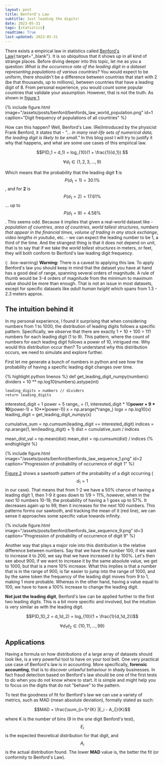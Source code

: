 ```yaml
---
layout: post
title: Benford's Law
subtitle: Just leading the digits!
date: 2023-05-31
tags: [statistics]
readtime: True
last-updated: 2023-05-31
---
```


There exists a empirical law in statistics called [Benford's Law](https://en.wikipedia.org/wiki/Benford%27s_law){:target="_blank"}. It is so 
ubiquitous that it shows up in all kind of strange places. Before diving deeper into this topic, let me as you a question:
_What is the occurrence rate of the leading digit in a dataset representing populations of various countries?_ You would expect to be uniform,
there shouldn't be a difference between countries that start with 2 (be that thousands, up to millions), between countries that have a leading digit of 8.
From personal experience, you would count some popular countries that validate your assumption. However, that is not the truth. As shown in [figure 1](#figure-1). 

{% include 
    figure.html 
    image="/assets/posts/benford/benfords_law_world_population.png" 
    id=1
    caption="Digit frequency of populations of all countries" 
%}



How can this happen? Well, Benford's Law. (Re)Introduced by the physicist Frank Benford, it states that - _"... in many real-life sets of numerical data, the leading digit is likely to be small."_ In this blog post I will try to justify it why that happens, and what are some use cases of this empirical law. 

$$P(D_1 = d_1) = log_{10}(1 + \frac{1}{d_1}) $$

$$ ∀d_1 ∈ \{1,2,3,…,9\}$$

Which means that the probability that the leading digit **1** is $$P(d_1 = 1) = 30.1\%$$, and for **2** is $$P(d_1 = 2) = 17.61\%$$ ... up to $$P(d_1 = 9) = 4.58\%$$. This seems odd. Because it implies that given a real-world dataset like - _population of countries_, _area of countries_, _world tallest structures_, _numbers that appear in the financial times_, _volume of trading in any stock exchange_, _video lengths in youtube_, etc. - we can expect the leading number to be 1, a third of the time. And the strangest thing is that it does not depend on unit, that is to say that if we take the _world tallest structures_ in meters, or feet, they will both conform to Benford's law leading digit frequency.


{: .box-warning}
**Warning:** There is a caveat to applying this law. To apply Benford's law you should keep in mind that the dataset you have at hand has a good deal of range, spanning several orders of magnitude. A rule of thumb would be 3-4 orders of magnitude from the minimum to maximum value should be more than enough. That is not an issue in most datasets, except for specific datasets like _adult human height_ which spans from 1.3 - 2.3 meters approx.

## The intuition behind it

In my personal experience, I found it surprising that when considering numbers from 1 to 1000, the distribution of leading digits follows a specific pattern. Specifically, we observe that there are exactly 1 + 10 + 100 = 111 numbers for each leading digit (1 to 9). This pattern, where the count of numbers for each leading digit follows a power of 10, intrigued me. Why would this distribution occur then? To understand why this distribution occurs, we need to simulate and explore further.

First let me generate a bunch of numbers in python and see how the probability of having a specific leading digit changes over time.

{% highlight python linenos %}
def get_leading_digit_numpy(numbers):
    dividers = 10 ** np.log10(numbers).astype(int)

    leading_digits = numbers // dividers
    return leading_digits

interested_digit = 1
power = 5
range_ = (1, interested_digit * 10**power + 9 * 10**(power-1) + 10**(power-1))
x = np.arange(*range_)
logx = np.log10(x)
leading_digit = get_leading_digit_numpy(x)

cumulative_sum = np.cumsum(leading_digit == interested_digit)
indices = np.arange(1, len(leading_digit) + 1)
dist = cumulative_sum / indices

mean_dist_val = np.mean(dist)
mean_dist = np.cumsum(dist) / indices
{% endhighlight %}


{% include 
    figure.html 
    image="/assets/posts/benford/benfords_law_sequence_1.png" 
    id=2
    caption="Progression of probability of occurrence of digit 1" 
%}


[Figure 2](#figure-2) shows a sawtooth pattern of the probability of a digit occurring ($$d_1 = 1$$ in our case). That means that from 1-2 we have a 50% chance of having a leading digit 1, then 1-9 it goes down to 1/9 = 11%, however, when in the next 10 numbers 10-19, the probability of having a 1 goes up to 57%. It decreases again up to 99, then it increases for the next 100 numbers. This patterns forms our sawtooth, and tracking the mean of it (red line), we can sense it approaches some specific value towards infinity. 

{% include 
    figure.html 
    image="/assets/posts/benford/benfords_law_sequence_9.png" 
    id=3
    caption="Progression of probability of occurrence of digit 9" 
%}

Another way that plays a major role into this distribution is the relative difference between numbers. Say that we have the number 100, if we want to increase it to 200, we say that we have increased it by 100%. Let's then see about 900, if we want to increase it by the same absolute value, we get to 1000, but that is a mere 10% increase. What this implies is that a number that is in the range of 900, is far easier to jump into the range of 1000, and by the same token the frequency of the leading digit moves from 9 to 1, making 1 more probable. Whereas in the other hand, having a value equal to 100, we have to have a 100% increase to change the leading digit. 

__Not just the leading digit__, Benford's law can be applied further to the first two leading digits. This is a bit more specific and involved, but the intuition is very similar as with the leading digit. 

$$P(D_1D_2 = d_1d_2) = log_{10}(1 + \frac{1}{d_1d_2})$$

$$∀d_1d_2 ∈ \{10,11,…,99\}$$


## Applications
Having a formula on how distributions of a large array of datasets should look like, is a very powerful tool to have on your tool belt. One very practical use case of Benford's law is in accounting. More specifically, **forensic accounting**, that is to discover unlawful behaviour in shady businesses. In fact fraud detection based on Benford's law should be one of the first tests to do when you do not know where to start. It is simple and might help you to focus on the digits that do not "behave" to the pattern. 

To test the goodness of fit for Benford's law we can use a variety of metrics, such as MAD (mean absolute deviation), formally stated as such:

$$MAD = \frac{\sum_{i=1}^{K} |E_i - A_i|}{K}$$ 

where K is the number of bins (9 in the one digit Benford's test), $$E_i$$ is the expected theoretical distribution for that digit, and $$A_i$$ is the actual distribution found. The lower **MAD** value is, the better the fit (or conformity to Benford's Law).